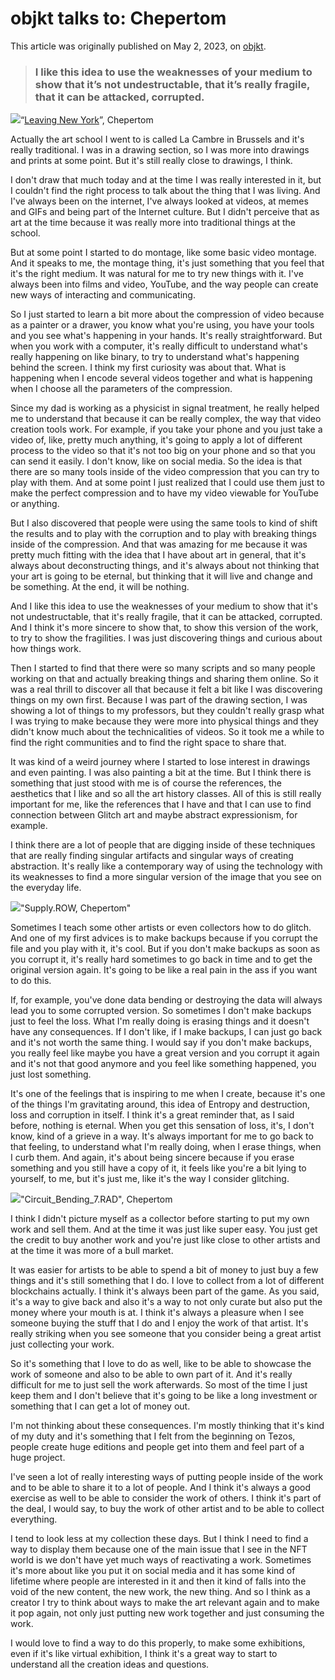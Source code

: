 # objkt talks to: Chepertom

This article was originally published on May 2, 2023, on [objkt](https://blog.objkt.com/post/space-chepertom).

> ### I like this idea to use the weaknesses of your medium to show that it’s not undestructable, that it’s really fragile, that it can be attacked, corrupted.

![](https://hackmd.io/_uploads/HJtA9RgS3.jpg)<caption>“[Leaving New York](https://objkt.com/asset/KT1UukevnqUUmt6GCsfrYn9VXXtkcMQeuJ2g/40)”, Chepertom</caption>

Actually the art school I went to is called La Cambre in Brussels and it's really traditional. I was in a drawing section, so I was more into drawings and prints at some point. But it's still really close to drawings, I think. 

I don't draw that much today and at the time I was really interested in it, but I couldn't find the right process to talk about the thing that I was living. And I've always been on the internet, I've always looked at videos, at memes and GIFs and being part of the Internet culture. But I didn't perceive that as art at the time because it was really more into traditional things at the school.

But at some point I started to do montage, like some basic video montage. And it speaks to me, the montage thing, it's just something that you feel that it's the right medium. It was natural for me to try new things with it. I've always been into films and video, YouTube, and the way people can create new ways of interacting and communicating.

So I just started to learn a bit more about the compression of video because as a painter or a drawer, you know what you're using, you have your tools and you see what's happening in your hands. It's really straightforward. But when you work with a computer, it's really difficult to understand what's really happening on like binary, to try to understand what's happening behind the screen. I think my first curiosity was about that. What is happening when I encode several videos together and what is happening when I choose all the parameters of the compression.

Since my dad is working as a physicist in signal treatment, he really helped me to understand that because it can be really complex, the way that video creation tools work. For example, if you take your phone and you just take a video of, like, pretty much anything, it's going to apply a lot of different process to the video so that it's not too big on your phone and so that you can send it easily. I don't know, like on social media. So the idea is that there are so many tools inside of the video compression that you can try to play with them. And at some point I just realized that I could use them just to make the perfect compression and to have my video viewable for YouTube or anything.

But I also discovered that people were using the same tools to kind of shift the results and to play with the corruption and to play with breaking things inside of the compression. And that was amazing for me because it was pretty much fitting with the idea that I have about art in general, that it's always about deconstructing things, and it's always about not thinking that your art is going to be eternal, but thinking that it will live and change and be something. At the end, it will be nothing.

And I like this idea to use the weaknesses of your medium to show that it's not undestructable, that it's really fragile, that it can be attacked, corrupted. And I think it's more sincere to show that, to show this version of the work, to try to show the fragilities. I was just discovering things and curious about how things work.

Then I started to find that there were so many scripts and so many people working on that and actually breaking things and sharing them online. So it was a real thrill to discover all that because it felt a bit like I was discovering things on my own first. Because I was part of the drawing section, I was showing a lot of things to my professors, but they couldn't really grasp what I was trying to make because they were more into physical things and they didn't know much about the technicalities of videos. So it took me a while to find the right communities and to find the right space to share that. 

It was kind of a weird journey where I started to lose interest in drawings and even painting. I was also painting a bit at the time. But I think there is something that just stood with me is of course the references, the aesthetics that I like and so all the art history classes. All of this is still really important for me, like the references that I have and that I can use to find connection between Glitch art and maybe abstract expressionism, for example.

I think there are a lot of people that are digging inside of these techniques that are really finding singular artifacts and singular ways of creating abstraction. It's really like a contemporary way of using the technology with its weaknesses to find a more singular version of the image that you see on the everyday life.

![](https://hackmd.io/_uploads/Hyr1Lg-Sn.jpg)<caption>"Supply.ROW, Chepertom"</caption>

Sometimes I teach some other artists or even collectors how to do glitch. And one of my first advices is to make backups because if you corrupt the file and you play with it, it's cool. But if you don't make backups as soon as you corrupt it, it's really hard sometimes to go back in time and to get the original version again. It's going to be like a real pain in the ass if you want to do this.

If, for example, you've done data bending or destroying the data will always lead you to some corrupted version. So sometimes I don't make backups just to feel the loss. What I'm really doing is erasing things and it doesn't have any consequences. If I don't like, if I make backups, I can just go back and it's not worth the same thing. I would say if you don't make backups, you really feel like maybe you have a great version and you corrupt it again and it's not that good anymore and you feel like something happened, you just lost something. 

It's one of the feelings that is inspiring to me when I create, because it's one of the things I'm gravitating around, this idea of Entropy and destruction, loss and corruption in itself. I think it's a great reminder that, as I said before, nothing is eternal. When you get this sensation of loss, it's, I don't know, kind of a grieve in a way. It's always important for me to go back to that feeling, to understand what I'm really doing, when I erase things, when I curb them. And again, it's about being sincere because if you erase something and you still have a copy of it, it feels like you're a bit lying to yourself, to me, but it's just me, like it's the way I consider glitching.

![](https://hackmd.io/_uploads/Byc9IeWSn.png)<caption>"Circuit_Bending_7.RAD", Chepertom</caption>

I think I didn't picture myself as a collector before starting to put my own work and sell them. And at the time it was just like super easy. You just get the credit to buy another work and you're just like close to other artists and at the time it was more of a bull market.

It was easier for artists to be able to spend a bit of money to just buy a few things and it's still something that I do. I love to collect from a lot of different blockchains actually. I think it's always been part of the game. As you said, it's a way to give back and also it's a way to not only curate but also put the money where your mouth is at. I think it's always a pleasure when I see someone buying the stuff that I do and I enjoy the work of that artist. It's really striking when you see someone that you consider being a great artist just collecting your work.

So it's something that I love to do as well, like to be able to showcase the work of someone and also to be able to own part of it. And it's really difficult for me to just sell the work afterwards. So most of the time I just keep them and I don't believe that it's going to be like a long investment or something that I can get a lot of money out.

I'm not thinking about these consequences. I'm mostly thinking that it's kind of my duty and it's something that I felt from the beginning on Tezos, people create huge editions and people get into them and feel part of a huge project.

I've seen a lot of really interesting ways of putting people inside of the work and to be able to share it to a lot of people. And I think it's always a good exercise as well to be able to consider the work of others. I think it's part of the deal, I would say, to buy the work of other artist and to be able to collect everything.

I tend to look less at my collection these days. But I think I need to find a way to display them because one of the main issue that I see in the NFT world is we don't have yet much ways of reactivating a work. Sometimes it's more about like you put it on social media and it has some kind of lifetime where people are interested in it and then it kind of falls into the void of the new content, the new work, the new thing. And so I think as a creator I try to think about ways to make the art relevant again and to make it pop again, not only just putting new work together and just consuming the work.

I would love to find a way to do this properly, to make some exhibitions, even if it's like virtual exhibition, I think it's a great way to start to understand all the creation ideas and questions.